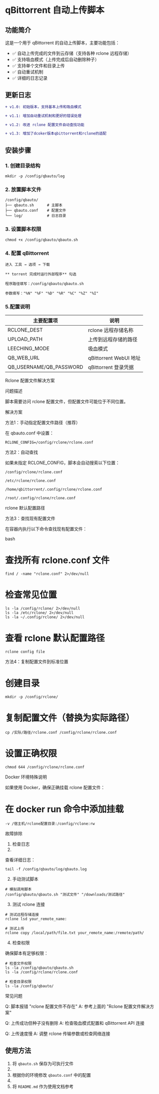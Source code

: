 # qBittorrent 自动上传脚本

## 功能简介

这是一个用于 qBittorrent 的自动上传脚本，主要功能包括：

- ✅ 自动上传完成的文件到云存储（支持各种 rclone 远程存储）
- ✅ 支持吸血模式（上传完成后自动删除种子）
- ✅ 支持单个文件和目录上传
- ✅ 自动重试机制
- ✅ 详细的日志记录

## 更新日志
```diff
+ v1.0: 初始版本，支持基本上传和吸血模式

+ v1.1: 增加自动重试机制和更好的错误处理

+ v1.2: 改进 rclone 配置文件自动查找功能

+ v1.3: 增加了dcoker版本qbittorrent和rclone的适配
```
## 安装步骤

### 1. 创建目录结构
```
mkdir -p /config/qbauto/log
```
### 2. 放置脚本文件
```
/config/qbauto/
├── qbauto.sh      # 主脚本
├── qbauto.conf    # 配置文件
└── log/           # 日志目录
```
### 3. 设置脚本权限
```
chmod +x /config/qbauto/qbauto.sh
```
### 4. 配置 qBittorrent
```
进入 工具 → 选项 → 下载

** torrent 完成时运行外部程序** 勾选

程序路径填写：/config/qbauto/qbauto.sh

参数填写："%N" "%F" "%D" "%R" "%C" "%Z" "%I"
```
### 5.配置说明

| 主要配置项  | 说明|
| ---------- | -----------|
|RCLONE_DEST|rclone 远程存储名称|
|UPLOAD_PATH|上传到远程存储的路径|
|LEECHING_MODE|吸血模式|
|QB_WEB_URL|qBittorrent WebUI 地址|
|QB_USERNAME/QB_PASSWORD|qBittorrent 登录凭据|

Rclone 配置文件解决方案

问题描述

脚本需要访问 rclone 配置文件，但配置文件可能位于不同位置。

解决方案

方法1：手动指定配置文件路径（推荐）

在 qbauto.conf 中设置：
```
RCLONE_CONFIG=/config/rclone/rclone.conf
```
方法2：自动查找

如果未指定 RCLONE_CONFIG，脚本会自动搜索以下位置：
```
/config/rclone/rclone.conf

/etc/rclone/rclone.conf

/home/qbittorrent/.config/rclone/rclone.conf

/root/.config/rclone/rclone.conf
```
rclone 默认配置路径

方法3：查找现有配置文件

在容器内执行以下命令查找现有配置文件：

bash
# 查找所有 rclone.conf 文件
```
find / -name "rclone.conf" 2>/dev/null
```
# 检查常见位置
```
ls -la /config/rclone/ 2>/dev/null
ls -la /etc/rclone/ 2>/dev/null
ls -la ~/.config/rclone/ 2>/dev/null
```
# 查看 rclone 默认配置路径
```
rclone config file
```
方法4：复制配置文件到标准位置

# 创建目录
```
mkdir -p /config/rclone/
```
# 复制配置文件（替换为实际路径）
```
cp /实际/路径/rclone.conf /config/rclone/rclone.conf
```
# 设置正确权限
```
chmod 644 /config/rclone/rclone.conf
```
Docker 环境特殊说明

如果使用 Docker，确保正确挂载 rclone 配置文件：

# 在 docker run 命令中添加挂载
```
-v /宿主机/rclone配置目录:/config/rclone:rw
```
故障排除

1. 检查日志
2. 
查看详细日志：
```
tail -f /config/qbauto/log/qbauto.log
```
2. 手动测试脚本
```
# 模拟调用脚本
/config/qbauto/qbauto.sh "测试文件" "/downloads/测试路径"
```
3. 测试 rclone 连接
```
# 测试远程存储连接
rclone lsd your_remote_name:

# 测试上传
rclone copy /local/path/file.txt your_remote_name:/remote/path/
```
4. 检查权限

确保脚本有足够权限：
```
# 检查文件权限
ls -la /config/qbauto/qbauto.sh
ls -la /config/rclone/rclone.conf

# 检查目录权限
ls -la /config/qbauto/
```
常见问题

Q: 脚本报错 "rclone 配置文件不存在"
A: 参考上面的 "Rclone 配置文件解决方案"

Q: 上传成功但种子没有删除
A: 检查吸血模式配置和 qBittorrent API 连接

Q: 上传速度慢
A: 调整 rclone 传输参数或检查网络连接

## 使用方法

1. 将 `qbauto.sh` 保存为可执行文件
2. 
3. 根据你的环境修改 `qbauto.conf` 中的配置
4. 
5. 将 `README.md` 作为使用文档参考
